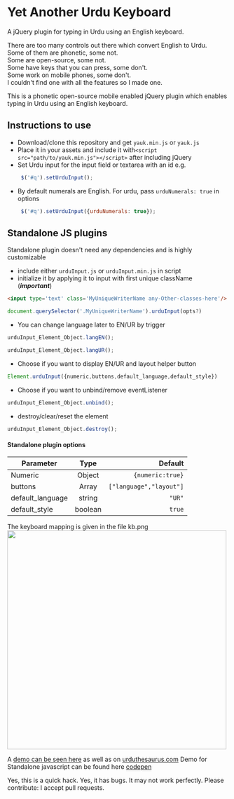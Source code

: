 # Yet Another Urdu Keyboard
A jQuery plugin for typing in Urdu using an English keyboard. 

There are too many controls out there which convert English to Urdu.<br/>
Some of them are phonetic, some not.<br/>
Some are open-source, some not.<br/>
Some have keys that you can press, some don't.<br/>
Some work on mobile phones, some don't.<br/>
I couldn't find one with all the features so I made one.<br/>

This is a phonetic open-source mobile enabled jQuery plugin which enables typing in Urdu using an English keyboard.<br/>

## Instructions to use
- Download/clone this repository and get `yauk.min.js` or `yauk.js`
- Place it in your assets and include it with`<script src="path/to/yauk.min.js"></script>` after including jQuery
- Set Urdu input for the input field or textarea with an id e.g.
  ```javascript
   $('#q').setUrduInput();
  ```
- By default numerals are English. For urdu, pass `urduNumerals: true` in options 
  ```javascript
   $('#q').setUrduInput({urduNumerals: true});
  ```
## Standalone JS plugins
Standalone plugin doesn't need any dependencies and is highly customizable
- include either ```urduInput.js``` or ```urduInput.min.js``` in script
- initialize it by applying it to input with first unique className (***important***)
```html
<input type='text' class='MyUniqueWriterName any-Other-classes-here'/>
```
```javascript
document.querySelector('.MyUniqueWriterName').urduInput(opts?)
```
- You can change language later to EN/UR by trigger
```javascript
urduInput_Element_Object.langEN(); 
```
```javascript
urduInput_Element_Object.langUR(); 
```
- Choose if you want to display EN/UR and layout helper button 
 ```javascript
Element.urduInput({numeric,buttons,default_language,default_style}) 
```
- Choose if you want to unbind/remove eventListener 
```javascript
urduInput_Element_Object.unbind(); 
``` 
- destroy/clear/reset the element
```javascript
urduInput_Element_Object.destroy(); 
``` 
#### Standalone plugin options
| Parameter   |      Type      |  Default |
|----------|:-------------:|------:|
| Numeric |  Object | ```{numeric:true}``` |
| buttons |    Array   |   ```["language","layout"]``` |
| default_language | string |    ```"UR"``` |
| default_style | boolean | ```true``` |




The keyboard mapping is given in the file kb.png <br/>
<img width="500" src ="kb.png"/>

A [demo can be seen here](http://awaisathar.github.io/yauk) as well as on [urduthesaurus.com](http://urduthesaurus.com)
Demo for Standalone javascript can be found here [codepen](https://codepen.io/iMultiThinker/full/YBVVyy)

Yes, this is a quick hack. Yes, it has bugs. It may not work perfectly. Please contribute: I accept pull requests.
